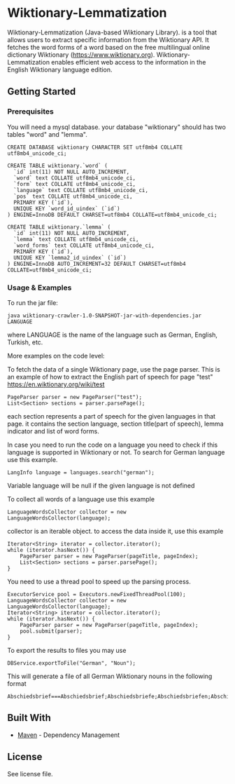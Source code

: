 # Wiktionary-Lemmatization

Wiktionary-Lemmatization (Java-based Wiktionary Library).
is a tool that allows users to extract specific information from the Wiktionary API. It fetches the word forms of a word
based on the free multilingual online dictionary Wiktionary (https://www.wiktionary.org).
Wiktionary-Lemmatization enables efficient web access to the information in the English Wiktionary language edition.

## Getting Started


### Prerequisites

You will need a mysql database. your database "wiktionary" should has two tables "word" and "lemma".

```
CREATE DATABASE wiktionary CHARACTER SET utf8mb4 COLLATE utf8mb4_unicode_ci;

CREATE TABLE wiktionary.`word` (
  `id` int(11) NOT NULL AUTO_INCREMENT,
  `word` text COLLATE utf8mb4_unicode_ci,
  `form` text COLLATE utf8mb4_unicode_ci,
  `language` text COLLATE utf8mb4_unicode_ci,
  `pos` text COLLATE utf8mb4_unicode_ci,
  PRIMARY KEY (`id`),
  UNIQUE KEY `word_id_uindex` (`id`)
) ENGINE=InnoDB DEFAULT CHARSET=utf8mb4 COLLATE=utf8mb4_unicode_ci;

CREATE TABLE wiktionary.`lemma` (
  `id` int(11) NOT NULL AUTO_INCREMENT,
  `lemma` text COLLATE utf8mb4_unicode_ci,
  `word_forms` text COLLATE utf8mb4_unicode_ci,
  PRIMARY KEY (`id`),
  UNIQUE KEY `lemma2_id_uindex` (`id`)
) ENGINE=InnoDB AUTO_INCREMENT=32 DEFAULT CHARSET=utf8mb4 COLLATE=utf8mb4_unicode_ci;
```

### Usage & Examples

To run the jar file:
```
java wiktionary-crawler-1.0-SNAPSHOT-jar-with-dependencies.jar LANGUAGE
```
where LANGUAGE is the name of the language such as German, English, Turkish, etc.

More examples on the code level:

To fetch the data of a single Wiktionary page, use the page parser. This is an example of how to extract the English part of speech for page "test" 
https://en.wiktionary.org/wiki/test

```
PageParser parser = new PageParser("test");
List<Section> sections = parser.parsePage();
```
each section represents a part of speech for the given languages in that page.
it contains the section language, section title(part of speech), lemma indicator and list of word forms.

In case you need to run the code on a language you need to check if this language is supported in Wiktionary or not.
To search for German language use this example.

```
LangInfo language = languages.search("german");
```
Variable language will be null if the given language is not defined

To collect all words of a language use this example

```
LanguageWordsCollector collector = new LanguageWordsCollector(language);
```

collector is an iterable object. to access the data inside it, use this example

```
Iterator<String> iterator = collector.iterator();
while (iterator.hasNext()) {
    PageParser parser = new PageParser(pageTitle, pageIndex);
    List<Section> sections = parser.parsePage();
}
```

You need to use a thread pool to speed up the parsing process.

```
ExecutorService pool = Executors.newFixedThreadPool(100);
LanguageWordsCollector collector = new LanguageWordsCollector(language);
Iterator<String> iterator = collector.iterator();
while (iterator.hasNext()) {
    PageParser parser = new PageParser(pageTitle, pageIndex);
    pool.submit(parser);
}
```


To export the results to files you may use 

```
DBService.exportToFile("German", "Noun");
```
This will generate a file of all German Wiktionary nouns in the following format

```
Abschiedsbrief===Abschiedsbrief;Abschiedsbriefe;Abschiedsbriefen;Abschiedsbriefes;Abschiedsbriefs
```

## Built With

* [Maven](https://maven.apache.org/) - Dependency Management

## License

See license file.
